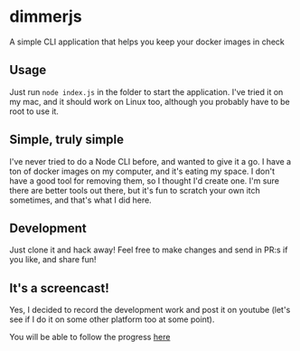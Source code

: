 # dimmerjs
A simple CLI application that helps you keep your docker images in check

## Usage

Just run `node index.js` in the folder to start the application. I've tried it on my mac, and it should work on Linux too, although you probably have to be root to use it.

## Simple, truly simple

I've never tried to do a Node CLI before, and wanted to give it a go. I have a ton of docker images on my computer, and it's eating my space. I don't have a good tool for removing them, so I thought I'd create one. I'm sure there are better tools out there, but it's fun to scratch your own itch sometimes, and that's what I did here.

## Development

Just clone it and hack away! Feel free to make changes and send in PR:s if you like, and share fun!

## It's a screencast!

Yes, I decided to record the development work and post it on youtube (let's see if I do it on some other platform too at some point).

You will be able to follow the progress [here](https://www.youtube.com/playlist?list=PLXyWZtRGm-Fu0vQyDsbuijjAjVRn9ba53)
